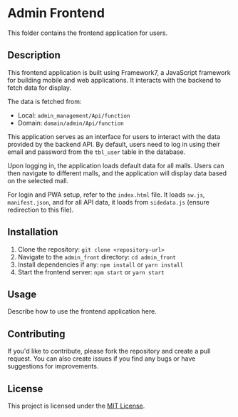 # Admin Frontend

This folder contains the frontend application for users.

## Description

This frontend application is built using Framework7, a JavaScript framework for building mobile and web applications. It interacts with the backend to fetch data for display.

The data is fetched from:
- Local: `admin_management/Api/function`
- Domain: `domain/admin/Api/function`

This application serves as an interface for users to interact with the data provided by the backend API. By default, users need to log in using their email and password from the `tbl_user` table in the database.

Upon logging in, the application loads default data for all malls. Users can then navigate to different malls, and the application will display data based on the selected mall.

For login and PWA setup, refer to the `index.html` file. It loads `sw.js`, `manifest.json`, and for all API data, it loads from `sidedata.js` (ensure redirection to this file).

## Installation

1. Clone the repository: `git clone <repository-url>`
2. Navigate to the `admin_front` directory: `cd admin_front`
3. Install dependencies if any: `npm install` or `yarn install`
4. Start the frontend server: `npm start` or `yarn start`

## Usage

Describe how to use the frontend application here.

## Contributing

If you'd like to contribute, please fork the repository and create a pull request. You can also create issues if you find any bugs or have suggestions for improvements.

## License

This project is licensed under the [MIT License](link-to-license-file).
